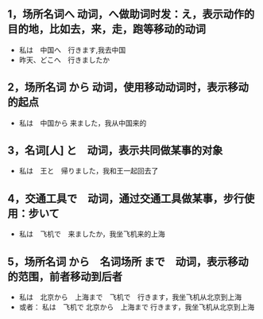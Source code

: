 ## 1，场所名词へ 动词，へ做助词时发：え，表示动作的目的地，比如去，来，走，跑等移动的动词
* 私は　中国へ　行きます,我去中国
* 昨天、どこへ　行きましたか
## 2，场所名词 から 动词，使用移动动词时，表示移动的起点
* 私は　中国から 来ました，我从中国来的
## 3，名词[人] と　动词，表示共同做某事的对象
* 私は　王と　帰りました，我和王一起回去了
## 4，交通工具で　动词，通过交通工具做某事，步行使用：步いて
* 私は　飞机で　来ましたか，我坐飞机来的上海
## 5，场所名词 から　名词场所 まで　动词，表示移动的范围，前者移动到后者
* 私は　北京から　上海まで　飞机で　行きます，我坐飞机从北京到上海
* 或者： 私は　飞机で 北京から　上海まで 行きます，我坐飞机从北京到上海